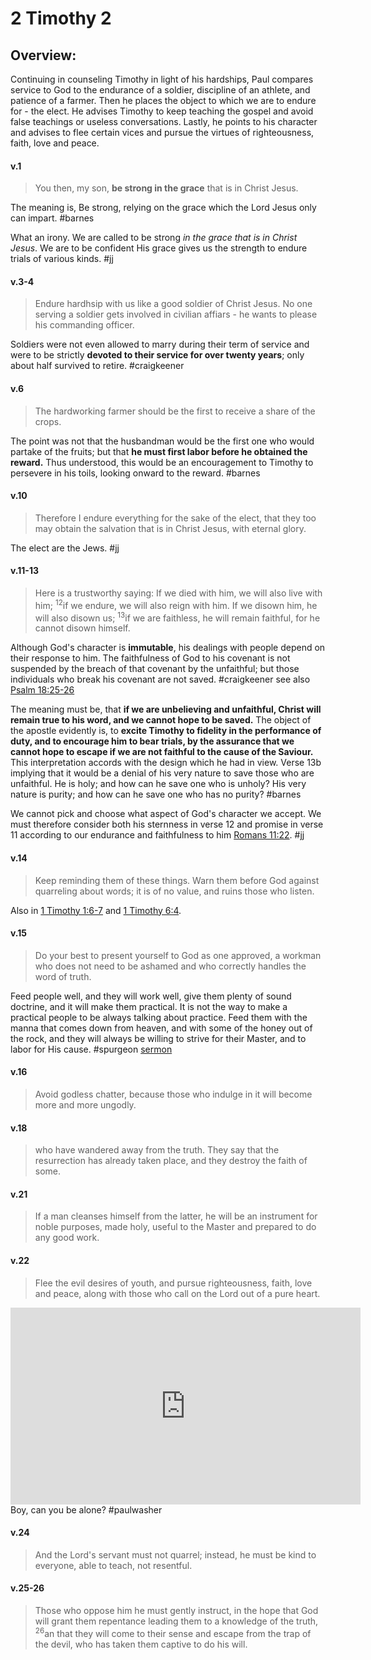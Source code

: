 # 2 Timothy 2

## Overview:
Continuing in counseling Timothy in light of his hardships, Paul compares service to God to the endurance of a soldier, discipline of an athlete, and patience of a farmer. Then he places the object to which we are to endure for - the elect. He advises Timothy to keep teaching the gospel and avoid false teachings or useless conversations. Lastly, he points to his character and advises to flee certain vices and pursue the virtues of righteousness, faith, love and peace.


#### v.1
>You then, my son, **be strong in the grace** that is in Christ Jesus.

The meaning is, Be strong, relying on the grace which the Lord Jesus only can impart. #barnes 

What an irony. We are called to be strong *in the grace that is in Christ Jesus*. We are to be confident His grace gives us the strength to endure trials of various kinds.
#jj 

#### v.3-4
>Endure hardhsip with us like a good soldier of Christ Jesus. No one serving a soldier gets involved in civilian affiars - he wants to please his commanding officer.

Soldiers were not even allowed to marry during their term of service and were to be strictly **devoted to their service for over twenty years**; only about half survived to retire.
#craigkeener 

#### v.6
>The hardworking farmer should be the first to receive a share of the crops.

The point was not that the husbandman would be the first one who would partake of the fruits; but that **he must first labor before he obtained the reward.** Thus understood, this would be an encouragement to Timothy to persevere in his toils, looking onward to the reward.
#barnes 

#### v.10
>Therefore I endure everything for the sake of the elect, that they too may obtain the salvation that is in Christ Jesus, with eternal glory.

The elect are the Jews.
#jj 

#### v.11-13
>Here is a trustworthy saying: If we died with him, we will also live with him; <sup>12</sup>if we endure, we will also reign with him. If we disown him, he will also disown us; <sup>13</sup>if we are faithless, he will remain faithful, for he cannot disown himself.

Although God's character is **immutable**, his dealings with people depend on their response to him. The faithfulness of God to his covenant is not suspended by the breach of that covenant by the unfaithful; but those individuals who break his covenant are not saved.
#craigkeener see also [Psalm 18:25-26](Psalm18#v.25-26)

The meaning must be, that **if we are unbelieving and unfaithful, Christ will remain true to his word, and we cannot hope to be saved.** The object of the apostle evidently is, to **excite Timothy to fidelity in the performance of duty, and to encourage him to bear trials, by the assurance that we cannot hope to escape if we are not faithful to the cause of the Saviour.** This interpretation accords with the design which he had in view.
Verse 13b implying that it would be a denial of his very nature to save those who are unfaithful. He is holy; and how can he save one who is unholy? His very nature is purity; and how can he save one who has no purity?
#barnes 

We cannot pick and choose what aspect of God's character we accept. We must therefore consider both his sternness in verse 12 and promise in verse 11 according to our endurance and faithfulness to him [Romans 11:22](Romans11#v.22).
#jj

#### v.14
>Keep reminding them of these things. Warn them before God against quarreling about words; it is of no value, and ruins those who listen.

Also in [1 Timothy 1:6-7](1Timothy1#v.7) and [1 Timothy 6:4](1Timothy6#v.4).

#### v.15
>Do your best to present yourself to God as one approved, a workman who does not need to be ashamed and who correctly handles the word of truth.

Feed people well, and they will work well, give them plenty of sound doctrine, and it will make them practical. It is not the way to make a practical people to be always talking about practice. Feed them with the manna that comes down from heaven, and with some of the honey out of the rock, and they will always be willing to strive for their Master, and to labor for His cause.
#spurgeon [sermon](https://www.spurgeongems.org/sermon/chs2589.pdf)

#### v.16
>Avoid godless chatter, because those who indulge in it will become more and more ungodly.

#### v.18
>who have wandered away from the truth. They say that the resurrection has already taken place, and they destroy the faith of some.

#### v.21
>If a man cleanses himself from the latter, he will be an instrument for noble purposes, made holy, useful to the Master and prepared to do any good work.

#### v.22
>Flee the evil desires of youth, and pursue righteousness, faith, love and peace, along with those who call on the Lord out of a pure heart.

<iframe width="560" height="315" src="https://www.youtube.com/embed/AoLRC-LkKRg?start=1407" title="YouTube video player" frameborder="0" allow="accelerometer; autoplay; clipboard-write; encrypted-media; gyroscope; picture-in-picture" allowfullscreen></iframe>
Boy, can you be alone?
#paulwasher

#### v.24
>And the Lord's servant must not quarrel; instead, he must be kind to everyone, able to teach, not resentful.

#### v.25-26
>Those who oppose him he must gently instruct, in the hope that God will grant them repentance leading them to a knowledge of the truth, <sup>26</sup>an that they will come to their sense and escape from the trap of the devil, who has taken them captive to do his will.

